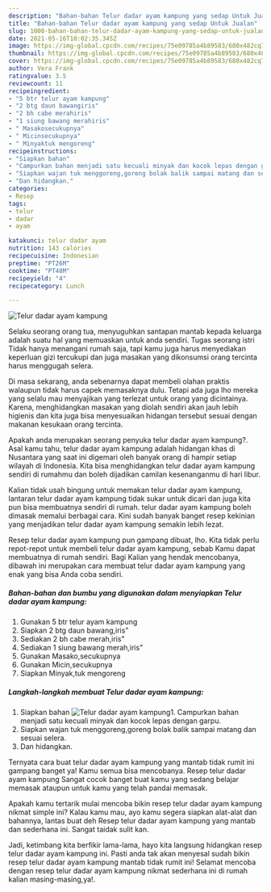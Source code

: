 ```yaml
---
description: "Bahan-bahan Telur dadar ayam kampung yang sedap Untuk Jualan"
title: "Bahan-bahan Telur dadar ayam kampung yang sedap Untuk Jualan"
slug: 1000-bahan-bahan-telur-dadar-ayam-kampung-yang-sedap-untuk-jualan
date: 2021-05-16T10:02:35.345Z
image: https://img-global.cpcdn.com/recipes/75e09785a4b89583/680x482cq70/telur-dadar-ayam-kampung-foto-resep-utama.jpg
thumbnail: https://img-global.cpcdn.com/recipes/75e09785a4b89583/680x482cq70/telur-dadar-ayam-kampung-foto-resep-utama.jpg
cover: https://img-global.cpcdn.com/recipes/75e09785a4b89583/680x482cq70/telur-dadar-ayam-kampung-foto-resep-utama.jpg
author: Vera Frank
ratingvalue: 3.5
reviewcount: 11
recipeingredient:
- "5 btr telur ayam kampung"
- "2 btg daun bawangiris"
- "2 bh cabe merahiris"
- "1 siung bawang merahiris"
- " Masakosecukupnya"
- " Micinsecukupnya"
- " Minyaktuk mengoreng"
recipeinstructions:
- "Siapkan bahan"
- "Campurkan bahan menjadi satu kecuali minyak dan kocok lepas dengan garpu."
- "Siapkan wajan tuk menggoreng,goreng bolak balik sampai matang dan sesuai selera."
- "Dan hidangkan."
categories:
- Resep
tags:
- telur
- dadar
- ayam

katakunci: telur dadar ayam 
nutrition: 143 calories
recipecuisine: Indonesian
preptime: "PT26M"
cooktime: "PT48M"
recipeyield: "4"
recipecategory: Lunch

---
```



![Telur dadar ayam kampung](https://img-global.cpcdn.com/recipes/75e09785a4b89583/680x482cq70/telur-dadar-ayam-kampung-foto-resep-utama.jpg)

Selaku seorang orang tua, menyuguhkan santapan mantab kepada keluarga adalah suatu hal yang memuaskan untuk anda sendiri. Tugas seorang istri Tidak hanya menangani rumah saja, tapi kamu juga harus menyediakan keperluan gizi tercukupi dan juga masakan yang dikonsumsi orang tercinta harus menggugah selera.

Di masa  sekarang, anda sebenarnya dapat membeli olahan praktis walaupun tidak harus capek memasaknya dulu. Tetapi ada juga lho mereka yang selalu mau menyajikan yang terlezat untuk orang yang dicintainya. Karena, menghidangkan masakan yang diolah sendiri akan jauh lebih higienis dan kita juga bisa menyesuaikan hidangan tersebut sesuai dengan makanan kesukaan orang tercinta. 



Apakah anda merupakan seorang penyuka telur dadar ayam kampung?. Asal kamu tahu, telur dadar ayam kampung adalah hidangan khas di Nusantara yang saat ini digemari oleh banyak orang di hampir setiap wilayah di Indonesia. Kita bisa menghidangkan telur dadar ayam kampung sendiri di rumahmu dan boleh dijadikan camilan kesenanganmu di hari libur.

Kalian tidak usah bingung untuk memakan telur dadar ayam kampung, lantaran telur dadar ayam kampung tidak sukar untuk dicari dan juga kita pun bisa membuatnya sendiri di rumah. telur dadar ayam kampung boleh dimasak memalui berbagai cara. Kini sudah banyak banget resep kekinian yang menjadikan telur dadar ayam kampung semakin lebih lezat.

Resep telur dadar ayam kampung pun gampang dibuat, lho. Kita tidak perlu repot-repot untuk membeli telur dadar ayam kampung, sebab Kamu dapat membuatnya di rumah sendiri. Bagi Kalian yang hendak mencobanya, dibawah ini merupakan cara membuat telur dadar ayam kampung yang enak yang bisa Anda coba sendiri.

<!--inarticleads1-->

##### Bahan-bahan dan bumbu yang digunakan dalam menyiapkan Telur dadar ayam kampung:

1. Gunakan 5 btr telur ayam kampung
1. Siapkan 2 btg daun bawang,iris&#34;
1. Sediakan 2 bh cabe merah,iris&#34;
1. Sediakan 1 siung bawang merah,iris&#34;
1. Gunakan  Masako,secukupnya
1. Gunakan  Micin,secukupnya
1. Siapkan  Minyak,tuk mengoreng




<!--inarticleads2-->

##### Langkah-langkah membuat Telur dadar ayam kampung:

1. Siapkan bahan
<img src="https://img-global.cpcdn.com/steps/1e790665134193d9/160x128cq70/telur-dadar-ayam-kampung-langkah-memasak-1-foto.jpg" alt="Telur dadar ayam kampung">1. Campurkan bahan menjadi satu kecuali minyak dan kocok lepas dengan garpu.
1. Siapkan wajan tuk menggoreng,goreng bolak balik sampai matang dan sesuai selera.
1. Dan hidangkan.




Ternyata cara buat telur dadar ayam kampung yang mantab tidak rumit ini gampang banget ya! Kamu semua bisa mencobanya. Resep telur dadar ayam kampung Sangat cocok banget buat kamu yang sedang belajar memasak ataupun untuk kamu yang telah pandai memasak.

Apakah kamu tertarik mulai mencoba bikin resep telur dadar ayam kampung nikmat simple ini? Kalau kamu mau, ayo kamu segera siapkan alat-alat dan bahannya, lantas buat deh Resep telur dadar ayam kampung yang mantab dan sederhana ini. Sangat taidak sulit kan. 

Jadi, ketimbang kita berfikir lama-lama, hayo kita langsung hidangkan resep telur dadar ayam kampung ini. Pasti anda tak akan menyesal sudah bikin resep telur dadar ayam kampung mantab tidak rumit ini! Selamat mencoba dengan resep telur dadar ayam kampung nikmat sederhana ini di rumah kalian masing-masing,ya!.

